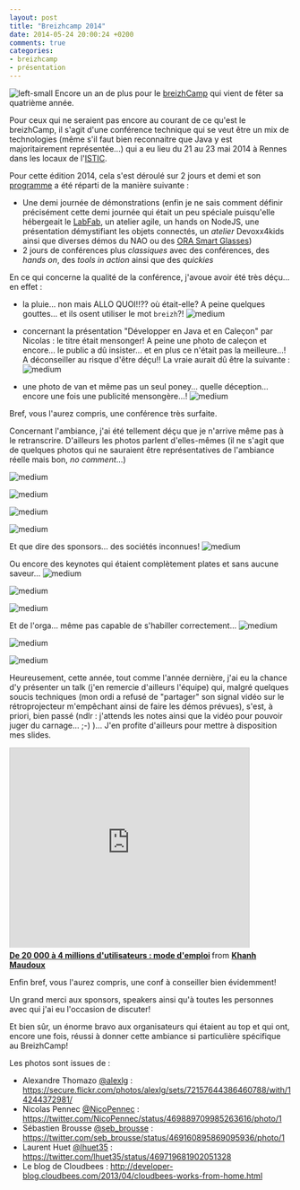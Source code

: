 ```yaml
---
layout: post
title: "Breizhcamp 2014"
date: 2014-05-24 20:00:24 +0200
comments: true
categories: 
- breizhcamp
- présentation
---
```

![left-small](/images/bzhcmp/Logo.png)
Encore un an de plus pour le [breizhCamp](http://www.breizhcamp.org/) qui vient de fêter sa quatrième année.

Pour ceux qui ne seraient pas encore au courant de ce qu'est le breizhCamp, il s'agit d'une conférence technique qui se veut être un mix de technologies (même s'il faut bien reconnaitre que Java y est majoritairement représentée...) qui a eu lieu du 21 au 23 mai 2014 à Rennes dans les locaux de l'[ISTIC](http://www.istic.univ-rennes1.fr/). 

Pour cette édition 2014, cela s'est déroulé sur 2 jours et demi et son [programme](http://www.breizhcamp.org/programme/) a été réparti de la manière suivante :

* Une demi journée de démonstrations (enfin je ne sais comment définir précisément cette demi journée qui était un peu spéciale puisqu'elle hébergeait le [LabFab](http://www.labfab.fr/), un atelier agile, un hands on NodeJS, une présentation démystifiant les objets connectés, un _atelier_ Devoxx4kids ainsi que diverses démos du NAO ou des [ORA Smart Glasses](http://optinvent.com/))
* 2 jours de conférences plus _classiques_ avec des conférences, des _hands on_, des _tools in action_ ainsi que des _quickies_

<!-- more -->

En ce qui concerne la qualité de la conférence, j'avoue avoir été très déçu... en effet :

* la pluie... non mais ALLO QUOI!!?? où était-elle? A peine quelques gouttes... et ils osent utiliser le mot `breizh`?! 
![medium](/images/bzhcmp/temps.jpg)

* concernant la présentation "Développer en Java et en Caleçon" par Nicolas : le titre était mensonger! A peine une photo de caleçon et encore... le public a dû insister... et en plus ce n'était pas la meilleure...! A déconseiller au risque d'être déçu!! La vraie aurait dû être la suivante :
![medium](/images/bzhcmp/nico_calecon.jpg "Crédit photo : http://developer-blog.cloudbees.com/2013/04/cloudbees-works-from-home.html")

* une photo de van et même pas un seul poney... quelle déception... encore une fois une publicité mensongère...!
![medium](/images/bzhcmp/van.png "Crédit photo : https://twitter.com/lhuet35/status/469719681902051328")

Bref, vous l'aurez compris, une conférence très surfaite. 

Concernant l'ambiance, j'ai été tellement déçu que je n'arrive même pas à le retranscrire. D'ailleurs les photos parlent d'elles-mêmes (il ne s'agit que de quelques photos qui ne sauraient être représentatives de l'ambiance réelle mais bon, _no comment_...)

![medium](/images/bzhcmp/oculus.png "Crédit photo : https://secure.flickr.com/photos/alexlg/sets/72157644386460788/with/14244372981/")

![medium](/images/bzhcmp/bieres.png "Crédit photo : https://secure.flickr.com/photos/alexlg/sets/72157644386460788/with/14244372981/")

![medium](/images/bzhcmp/selfie.png "Crédit photo : https://twitter.com/seb_brousse/status/469160895869095936/photo/1")

![medium](/images/bzhcmp/diner.png "Crédit photo : https://secure.flickr.com/photos/alexlg/sets/72157644386460788/with/14244372981/")

Et que dire des sponsors... des sociétés inconnues!
![medium](/images/bzhcmp/sponsors.png "Crédit photo : https://secure.flickr.com/photos/alexlg/sets/72157644386460788/with/14244372981/")

Ou encore des keynotes qui étaient complètement plates et sans aucune saveur...
![medium](/images/bzhcmp/balles.png "Crédit photo : https://twitter.com/NicoPennec/status/469889709985263616/photo/1")

![medium](/images/bzhcmp/IMG_20140523_094741.jpg)

![medium](/images/bzhcmp/IMG_20140523_095432.jpg)

Et de l'orga... même pas capable de s'habiller correctement...
![medium](/images/bzhcmp/IMG_3457.JPG "Crédit photo : https://secure.flickr.com/photos/alexlg/sets/72157644386460788/with/14244372981/")

![medium](/images/bzhcmp/IMG_3473.JPG "Crédit photo : https://secure.flickr.com/photos/alexlg/sets/72157644386460788/with/14244372981/")

![medium](/images/bzhcmp/IMG_3480.JPG "Crédit photo : https://secure.flickr.com/photos/alexlg/sets/72157644386460788/with/14244372981/")

Heureusement, cette année, tout comme l'année dernière, j'ai eu la chance d'y présenter un talk (j'en remercie d'ailleurs l'équipe) qui, malgré quelques soucis techniques (mon ordi a refusé de "partager" son signal vidéo sur le rétroprojecteur m'empêchant ainsi de faire les démos prévues), s'est, à priori, bien passé (ndlr : j'attends les notes ainsi que la vidéo pour pouvoir juger du carnage... ;-) )... J'en profite d'ailleurs pour mettre à disposition mes slides.


<iframe src="http://www.slideshare.net/slideshow/embed_code/35022180" width="427" height="356" frameborder="0" marginwidth="0" marginheight="0" scrolling="no" style="border:1px solid #CCC; border-width:1px 1px 0; margin-bottom:5px; max-width: 100%;" allowfullscreen> </iframe> <div style="margin-bottom:5px"> <strong> <a href="https://fr.slideshare.net/jetoile/de-20-000-4-millions-dutilisateurs-mode-demploi" title="De 20 000 à 4 millions d&#x27;utilisateurs : mode d&#x27;emploi" target="_blank">De 20 000 à 4 millions d&#x27;utilisateurs : mode d&#x27;emploi</a> </strong> from <strong><a href="http://www.slideshare.net/jetoile" target="_blank">Khanh Maudoux</a></strong> </div>


Enfin bref, vous l'aurez compris, une conf à conseiller bien évidemment! 

Un grand merci aux sponsors, speakers ainsi qu'à toutes les personnes avec qui j'ai eu l'occasion de discuter!

Et bien sûr, un énorme bravo aux organisateurs qui étaient au top et qui ont, encore une fois, réussi à donner cette ambiance si particulière spécifique au BreizhCamp! 

Les photos sont issues de :

* Alexandre Thomazo [@alexlg](https://twitter.com/alexlg) : https://secure.flickr.com/photos/alexlg/sets/72157644386460788/with/14244372981/
* Nicolas Pennec [@NicoPennec](https://twitter.com/NicoPennec) : https://twitter.com/NicoPennec/status/469889709985263616/photo/1
* Sébastien Brousse [@seb_brousse](https://twitter.com/seb_brousse) : https://twitter.com/seb_brousse/status/469160895869095936/photo/1
* Laurent Huet [@lhuet35](https://twitter.com/lhuet35) : https://twitter.com/lhuet35/status/469719681902051328
* Le blog de Cloudbees : http://developer-blog.cloudbees.com/2013/04/cloudbees-works-from-home.html